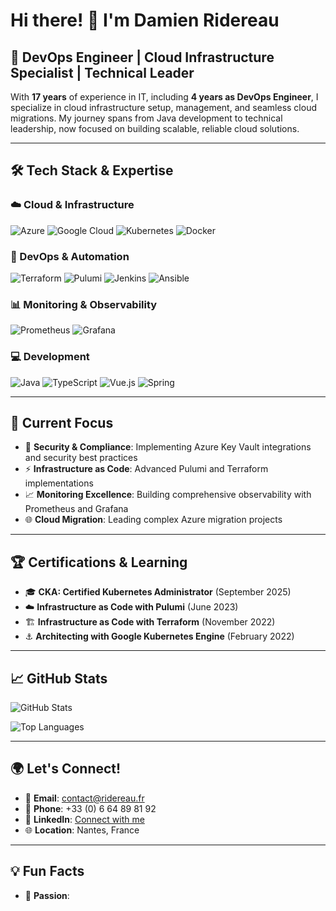 # Hi there! 👋 I'm Damien Ridereau

## 🚀 DevOps Engineer | Cloud Infrastructure Specialist | Technical Leader

With **17 years** of experience in IT, including **4 years as DevOps Engineer**, I specialize in cloud infrastructure setup, management, and seamless cloud migrations. My journey spans from Java development to technical leadership, now focused on building scalable, reliable cloud solutions.

---

## 🛠️ Tech Stack & Expertise

### ☁️ Cloud & Infrastructure
![Azure](https://img.shields.io/badge/Microsoft_Azure-0078D4?style=for-the-badge&logo=microsoft-azure&logoColor=white)
![Google Cloud](https://img.shields.io/badge/Google_Cloud-4285F4?style=for-the-badge&logo=google-cloud&logoColor=white)
![Kubernetes](https://img.shields.io/badge/kubernetes-326ce5.svg?&style=for-the-badge&logo=kubernetes&logoColor=white)
![Docker](https://img.shields.io/badge/Docker-2CA5E0?style=for-the-badge&logo=docker&logoColor=white)

### 🔧 DevOps & Automation
![Terraform](https://img.shields.io/badge/Terraform-7B42BC?style=for-the-badge&logo=terraform&logoColor=white)
![Pulumi](https://img.shields.io/badge/Pulumi-8A3391?style=for-the-badge&logo=pulumi&logoColor=white)
![Jenkins](https://img.shields.io/badge/Jenkins-D24939?style=for-the-badge&logo=jenkins&logoColor=white)
![Ansible](https://img.shields.io/badge/Ansible-EE0000?style=for-the-badge&logo=ansible&logoColor=white)

### 📊 Monitoring & Observability
![Prometheus](https://img.shields.io/badge/Prometheus-E6522C?style=for-the-badge&logo=prometheus&logoColor=white)
![Grafana](https://img.shields.io/badge/Grafana-F46800?style=for-the-badge&logo=grafana&logoColor=white)

### 💻 Development
![Java](https://img.shields.io/badge/Java-ED8B00?style=for-the-badge&logo=openjdk&logoColor=white)
![TypeScript](https://img.shields.io/badge/TypeScript-007ACC?style=for-the-badge&logo=typescript&logoColor=white)
![Vue.js](https://img.shields.io/badge/Vue.js-35495E?style=for-the-badge&logo=vuedotjs&logoColor=4FC08D)
![Spring](https://img.shields.io/badge/Spring-6DB33F?style=for-the-badge&logo=spring&logoColor=white)

---

## 🎯 Current Focus

- 🔐 **Security & Compliance**: Implementing Azure Key Vault integrations and security best practices
- ⚡ **Infrastructure as Code**: Advanced Pulumi and Terraform implementations
- 📈 **Monitoring Excellence**: Building comprehensive observability with Prometheus and Grafana
- 🌐 **Cloud Migration**: Leading complex Azure migration projects

---

## 🏆 Certifications & Learning

- 🎓 **CKA: Certified Kubernetes Administrator** (September 2025)
- ☁️ **Infrastructure as Code with Pulumi** (June 2023)
- 🏗️ **Infrastructure as Code with Terraform** (November 2022)
- ⚓ **Architecting with Google Kubernetes Engine** (February 2022)

---

## 📈 GitHub Stats

![GitHub Stats](https://github-readme-stats.vercel.app/api?username=xanagit&show_icons=true&theme=radical&hide_border=true)

![Top Languages](https://github-readme-stats.vercel.app/api/top-langs/?username=xanagit&layout=compact&theme=radical&hide_border=true)

---

## 🌍 Let's Connect!

- 📧 **Email**: contact@ridereau.fr
- 📱 **Phone**: +33 (0) 6 64 89 81 92
- 💼 **LinkedIn**: [Connect with me](https://www.linkedin.com/in/damien-ridereau/)
- 🌐 **Location**: Nantes, France

---

## 💡 Fun Facts

- 🎯 **Passion**:
